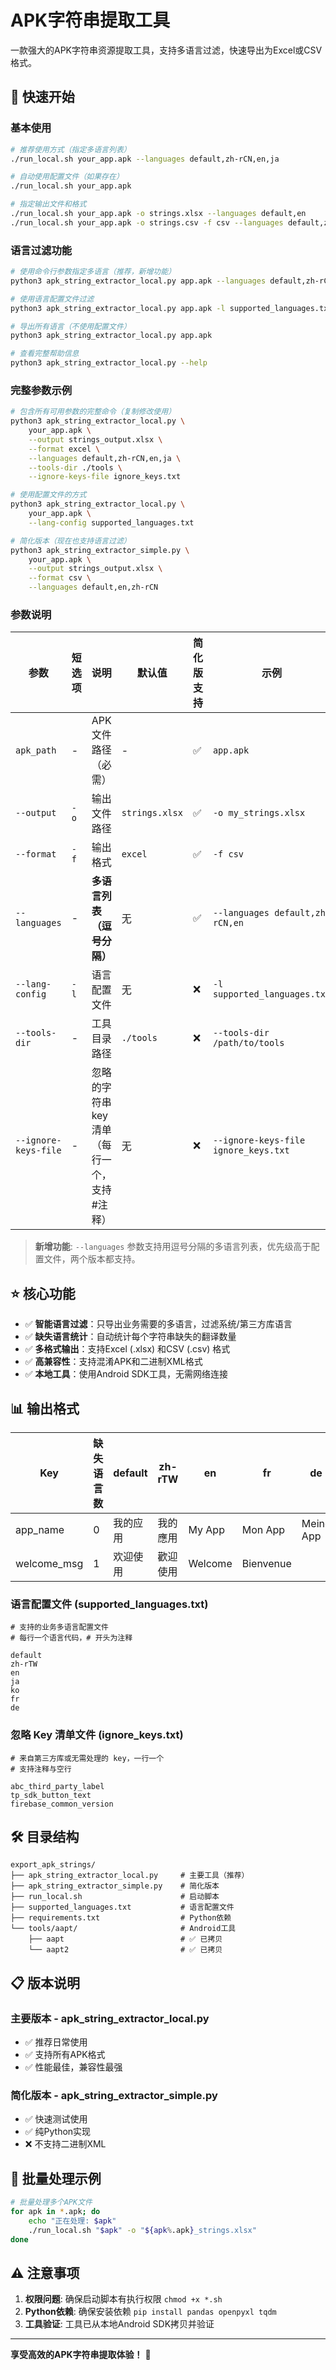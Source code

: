 # APK字符串提取工具

一款强大的APK字符串资源提取工具，支持多语言过滤，快速导出为Excel或CSV格式。

## 🚀 快速开始

### 基本使用

```bash
# 推荐使用方式（指定多语言列表）
./run_local.sh your_app.apk --languages default,zh-rCN,en,ja

# 自动使用配置文件（如果存在）
./run_local.sh your_app.apk

# 指定输出文件和格式
./run_local.sh your_app.apk -o strings.xlsx --languages default,en
./run_local.sh your_app.apk -o strings.csv -f csv --languages default,zh-rCN,en
```

### 语言过滤功能

```bash
# 使用命令行参数指定多语言（推荐，新增功能）
python3 apk_string_extractor_local.py app.apk --languages default,zh-rCN,en,ja

# 使用语言配置文件过滤
python3 apk_string_extractor_local.py app.apk -l supported_languages.txt

# 导出所有语言（不使用配置文件）
python3 apk_string_extractor_local.py app.apk

# 查看完整帮助信息
python3 apk_string_extractor_local.py --help
```

### 完整参数示例

```bash
# 包含所有可用参数的完整命令（复制修改使用）
python3 apk_string_extractor_local.py \
    your_app.apk \
    --output strings_output.xlsx \
    --format excel \
    --languages default,zh-rCN,en,ja \
    --tools-dir ./tools \
    --ignore-keys-file ignore_keys.txt

# 使用配置文件的方式
python3 apk_string_extractor_local.py \
    your_app.apk \
    --lang-config supported_languages.txt

# 简化版本（现在也支持语言过滤）
python3 apk_string_extractor_simple.py \
    your_app.apk \
    --output strings_output.xlsx \
    --format csv \
    --languages default,en,zh-rCN
```

### 参数说明

| 参数 | 短选项 | 说明 | 默认值 | 简化版支持 | 示例 |
|------|--------|------|--------|-----------|------|
| `apk_path` | - | APK文件路径（必需） | - | ✅ | `app.apk` |
| `--output` | `-o` | 输出文件路径 | `strings.xlsx` | ✅ | `-o my_strings.xlsx` |
| `--format` | `-f` | 输出格式 | `excel` | ✅ | `-f csv` |
| `--languages` | - | **多语言列表（逗号分隔）** | 无 | ✅ | `--languages default,zh-rCN,en` |
| `--lang-config` | `-l` | 语言配置文件 | 无 | ❌ | `-l supported_languages.txt` |
| `--tools-dir` | - | 工具目录路径 | `./tools` | ❌ | `--tools-dir /path/to/tools` |
| `--ignore-keys-file` | - | 忽略的字符串key清单（每行一个，支持#注释） | 无 | ❌ | `--ignore-keys-file ignore_keys.txt` |

> **新增功能**: `--languages` 参数支持用逗号分隔的多语言列表，优先级高于配置文件，两个版本都支持。

## ⭐ 核心功能

- ✅ **智能语言过滤**：只导出业务需要的多语言，过滤系统/第三方库语言
- ✅ **缺失语言统计**：自动统计每个字符串缺失的翻译数量
- ✅ **多格式输出**：支持Excel (.xlsx) 和CSV (.csv) 格式
- ✅ **高兼容性**：支持混淆APK和二进制XML格式
- ✅ **本地工具**：使用Android SDK工具，无需网络连接

## 📊 输出格式

| Key         | 缺失语言数 | default  | zh-rTW   | en      | fr        | de        |
| ----------- | ---------- | -------- | -------- | ------- | --------- | --------- |
| app_name    | 0          | 我的应用 | 我的應用 | My App  | Mon App   | Meine App |
| welcome_msg | 1          | 欢迎使用 | 歡迎使用 | Welcome | Bienvenue |           |

### 语言配置文件 (supported_languages.txt)

```
# 支持的业务多语言配置文件
# 每行一个语言代码，# 开头为注释

default
zh-rTW
en
ja
ko
fr
de
```

### 忽略 Key 清单文件 (ignore_keys.txt)

```
# 来自第三方库或无需处理的 key，一行一个
# 支持注释与空行

abc_third_party_label
tp_sdk_button_text
firebase_common_version
```

## 🛠️ 目录结构

```
export_apk_strings/
├── apk_string_extractor_local.py     # 主要工具（推荐）
├── apk_string_extractor_simple.py    # 简化版本
├── run_local.sh                      # 启动脚本
├── supported_languages.txt           # 语言配置文件
├── requirements.txt                  # Python依赖
└── tools/aapt/                       # Android工具
    ├── aapt                          # ✅ 已拷贝
    └── aapt2                         # ✅ 已拷贝
```

## 📋 版本说明

### 主要版本 - apk_string_extractor_local.py

- ✅ 推荐日常使用
- ✅ 支持所有APK格式
- ✅ 性能最佳，兼容性最强

### 简化版本 - apk_string_extractor_simple.py

- ✅ 快速测试使用
- ✅ 纯Python实现
- ❌ 不支持二进制XML

## 🔧 批量处理示例

```bash
# 批量处理多个APK文件
for apk in *.apk; do
    echo "正在处理: $apk"
    ./run_local.sh "$apk" -o "${apk%.apk}_strings.xlsx"
done
```

## ⚠️ 注意事项

1. **权限问题**: 确保启动脚本有执行权限 `chmod +x *.sh`
2. **Python依赖**: 确保安装依赖 `pip install pandas openpyxl tqdm`
3. **工具验证**: 工具已从本地Android SDK拷贝并验证

---

**享受高效的APK字符串提取体验！** 🚀
